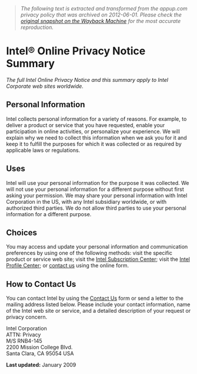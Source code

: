 > *The following text is extracted and transformed from the appup.com privacy policy that was archived on 2012-06-01. Please check the [original snapshot on the Wayback Machine](https://web.archive.org/web/20120601075104id_/http%3A//www.intel.com/sites/sitewide/en_US/privacy/privacy.htm%3Fiid%3Dftr%2Bprivacy) for the most accurate reproduction.*

# Intel® Online Privacy Notice Summary

_The full Intel Online Privacy Notice and this summary apply to Intel Corporate web sites worldwide._

## Personal Information

Intel collects personal information for a variety of reasons. For example, to deliver a product or service that you have requested, enable your participation in online activities, or personalize your experience. We will explain why we need to collect this information when we ask you for it and keep it to fulfill the purposes for which it was collected or as required by applicable laws or regulations.

## Uses

Intel will use your personal information for the purpose it was collected. We will not use your personal information for a different purpose without first asking your permission. We may share your personal information with Intel Corporation in the US, with any Intel subsidiary worldwide, or with authorized third parties. We do not allow third parties to use your personal information for a different purpose.

## Choices

You may access and update your personal information and communication preferences by using one of the following methods: visit the specific product or service web site; visit the [Intel Subscription Center](https://web.archive.org/intel/subscriptions.htm); visit the [Intel Profile Center](https://ssl.intel.com/ipc-app/default.aspx); or [contact us](https://web.archive.org/sites/sitewide/en_US/privacy/contactus.htm) using the online form.

## How to Contact Us

You can contact Intel by using the [Contact Us](https://web.archive.org/sites/sitewide/en_US/privacy/contactus.htm) form or send a letter to the mailing address listed below. Please include your contact information, name of the Intel web site or service, and a detailed description of your request or privacy concern.

Intel Corporation  
ATTN: Privacy  
M/S RNB4-145  
2200 Mission College Blvd.  
Santa Clara, CA 95054 USA

**Last updated:** January 2009
